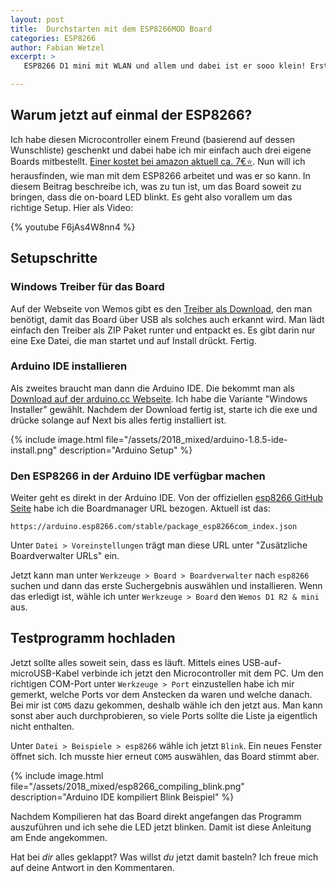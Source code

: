 ```yaml
---
layout: post
title:  Durchstarten mit dem ESP8266MOD Board
categories: ESP8266
author: Fabian Wetzel
excerpt: >
   ESP8266 D1 mini mit WLAN und allem und dabei ist er sooo klein! Erstmal geht es nur um das Setup und ein erstes Programmieren!

---
```

## Warum jetzt auf einmal der ESP8266?

Ich habe diesen Microcontroller einem Freund (basierend auf dessen Wunschliste) geschenkt und dabei habe ich mir einfach auch drei eigene Boards mitbestellt. [Einer kostet bei amazon aktuell ca. 7€⭐](http://amzn.to/2FUQNSQ). Nun will ich herausfinden, wie man mit dem ESP8266 arbeitet und was er so kann. In diesem Beitrag beschreibe ich, was zu tun ist, um das Board soweit zu bringen, dass die on-board LED blinkt. Es geht also vorallem um das richtige Setup. Hier als Video:

{% youtube F6jAs4W8nn4 %}

## Setupschritte

### Windows Treiber für das Board

Auf der Webseite von Wemos gibt es den [Treiber als Download](https://wiki.wemos.cc/products:d1:d1_mini), den man benötigt, damit das Board über USB als solches auch erkannt wird. Man lädt einfach den Treiber als ZIP Paket runter und entpackt es. Es gibt darin nur eine Exe Datei, die man startet und auf Install drückt. Fertig.

### Arduino IDE installieren

Als zweites braucht man dann die Arduino IDE. Die bekommt man als [Download auf der arduino.cc Webseite](https://www.arduino.cc/en/Main/Software). Ich habe die Variante "Windows Installer" gewählt. Nachdem der Download fertig ist, starte ich die exe und drücke solange auf Next bis alles fertig installiert ist.

{% include image.html file="/assets/2018_mixed/arduino-1.8.5-ide-install.png" description="Arduino Setup" %}

### Den ESP8266 in der Arduino IDE verfügbar machen

Weiter geht es direkt in der Arduino IDE. Von der offiziellen [esp8266 GitHub Seite](https://github.com/esp8266/Arduino) habe ich die Boardmanager URL bezogen. Aktuell ist das:

```text
https://arduino.esp8266.com/stable/package_esp8266com_index.json
```

Unter `Datei > Voreinstellungen` trägt man diese URL unter "Zusätzliche Boardverwalter URLs" ein.

Jetzt kann man unter `Werkzeuge > Board > Boardverwalter` nach `esp8266` suchen und dann das erste Suchergebnis auswählen und installieren. Wenn das erledigt ist, wähle ich unter `Werkzeuge > Board` den `Wemos D1 R2 & mini` aus.

## Testprogramm hochladen

Jetzt sollte alles soweit sein, dass es läuft. Mittels eines USB-auf-microUSB-Kabel verbinde ich jetzt den Microcontroller mit dem PC. Um den richtigen COM-Port unter `Werkzeuge > Port` einzustellen habe ich mir gemerkt, welche Ports vor dem Anstecken da waren und welche danach. Bei mir ist `COM5` dazu gekommen, deshalb wähle ich den jetzt aus. Man kann sonst aber auch durchprobieren, so viele Ports sollte die Liste ja eigentlich nicht enthalten.

Unter `Datei > Beispiele > esp8266` wähle ich jetzt `Blink`. Ein neues Fenster öffnet sich. Ich musste hier erneut `COM5` auswählen, das Board stimmt aber.

{% include image.html file="/assets/2018_mixed/esp8266_compiling_blink.png" description="Arduino IDE kompiliert Blink Beispiel" %}

Nachdem Kompilieren hat das Board direkt angefangen das Programm auszuführen und ich sehe die LED jetzt blinken. Damit ist diese Anleitung am Ende angekommen.

Hat bei *dir* alles geklappt? Was willst *du* jetzt damit basteln? Ich freue mich auf deine Antwort in den Kommentaren.